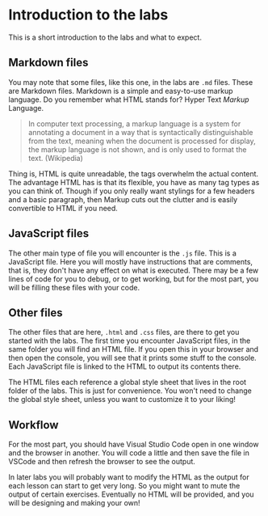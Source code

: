 # Introduction to the labs

This is a short introduction to the labs and what to expect.

## Markdown files

You may note that some files, like this one, in the labs are `.md` files. These are Markdown files. Markdown is a simple and easy-to-use markup language. Do you remember what HTML stands for? Hyper Text *Markup* Language.

> In computer text processing, a markup language is a system for annotating a document in a way that is syntactically distinguishable from the text, meaning when the document is processed for display, the markup language is not shown, and is only used to format the text. (Wikipedia)

Thing is, HTML is quite unreadable, the tags overwhelm the actual content. The advantage HTML has is that its flexible, you have as many tag types as you can think of. Though if you only really want stylings for a few headers and a basic paragraph, then Markup cuts out the clutter and is easily convertible to HTML if you need.

## JavaScript files

The other main type of file you will encounter is the `.js` file. This is a JavaScript file. Here you will mostly have instructions that are comments, that is, they don't have any effect on what is executed. There may be a few lines of code for you to debug, or to get working, but for the most part, you will be filling these files with your code.

## Other files

The other files that are here, `.html` and `.css` files, are there to get you started with the labs. The first time you encounter JavaScript files, in the same folder you will find an HTML file. If you open this in your browser and then open the console, you will see that it prints some stuff to the console. Each JavaScript file is linked to the HTML to output its contents there.

The HTML files each reference a global style sheet that lives in the root folder of the labs. This is just for convenience. You won't need to change the global style sheet, unless you want to customize it to your liking!

## Workflow

For the most part, you should have Visual Studio Code open in one window and the browser in another. You will code a little and then save the file in VSCode and then refresh the browser to see the output.

In later labs you will probably want to modify the HTML as the output for each lesson can start to get very long. So you might want to mute the output of certain exercises. Eventually no HTML will be provided, and you will be designing and making your own!
